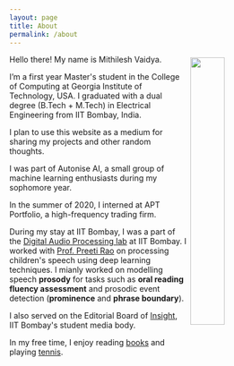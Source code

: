 ```yaml
---
layout: page
title: About
permalink: /about
---
```

<img style="float: right; width: 35%; padding: 5px;" src=" {{site.url}}/assets/img/profile.jpg ">

Hello there! My name is Mithilesh Vaidya.

I’m a first year Master's student in the College of Computing at Georgia Institute of Technology, USA.
I graduated with a dual degree (B.Tech + M.Tech) in Electrical Engineering from IIT Bombay, India.

I plan to use this website as a medium for sharing my projects and other random thoughts.

I was part of Autonise AI, a small group of machine learning enthusiasts during my sophomore year.

In the summer of 2020, I interned at APT Portfolio, a high-frequency trading firm.

During my stay at IIT Bombay, I was a part of the [Digital Audio Processing lab](https://www.ee.iitb.ac.in/student/~daplab/) at IIT Bombay.
I worked with [Prof. Preeti Rao](https://www.ee.iitb.ac.in/web/people/faculty/home/prao) on processing
children's speech using deep learning techniques. I mianly worked on modelling speech **prosody** for 
tasks such as **oral reading fluency assessment** and prosodic event detection (**prominence** and **phrase boundary**).

I also served on the Editorial Board of [Insight](https://www.insightiitb.org), IIT Bombay's student media body.

In my free time, I enjoy reading [books]({{site.url}}/books) and playing [tennis]({{site.url}}/tennis).

